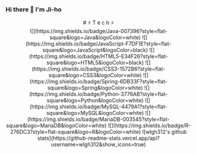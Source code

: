 ### Hi there 👋 I'm Ji-ho

<div align="center">
# ⚡ T e c h ⚡</div>
<div align="center">![](https://img.shields.io/badge/Java-007396?style=flat-square&logo=Java&logoColor=white) ![](https://img.shields.io/badge/JavaScript-F7DF1E?style=flat-square&logo=JavaScript&logoColor=black) ![](https://img.shields.io/badge/HTML5-E34F26?style=flat-square&logo=HTML5&logoColor=black) ![](https://img.shields.io/badge/CSS3-1572B6?style=flat-square&logo=CSS3&logoColor=white) ![](https://img.shields.io/badge/Spring-6DB33F?style=flat-square&logo=Spring&logoColor=white) ![](https://img.shields.io/badge/Python-3776AB?style=flat-square&logo=Python&logoColor=white) ![](https://img.shields.io/badge/MySQL-4479A1?style=flat-square&logo=MySQL&logoColor=white) ![](https://img.shields.io/badge/MariaDB-003545?style=flat-square&logo=MariaDB&logoColor=white) ![](https://img.shields.io/badge/R-276DC3?style=flat-square&logo=R&logoColor=white)
![wlgh312's github stats](https://github-readme-stats.vercel.app/api?username=wlgh312&show_icons=true)
</div>
<!--
**wlgh312/wlgh312** is a ✨ _special_ ✨ repository because its `README.md` (this file) appears on your GitHub profile.

Here are some ideas to get you started:

- 🔭 I’m currently working on ...
- 🌱 I’m currently learning ...
- 👯 I’m looking to collaborate on ...
- 🤔 I’m looking for help with ...
- 💬 Ask me about ...
- 📫 How to reach me: ...
- 😄 Pronouns: ...
- ⚡ Fun fact: ...
-->
